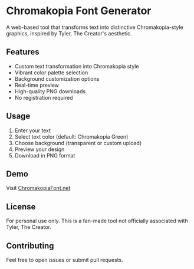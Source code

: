 # Chromakopia Font Generator

A web-based tool that transforms text into distinctive Chromakopia-style graphics, inspired by Tyler, The Creator's aesthetic.

## Features

- Custom text transformation into Chromakopia style
- Vibrant color palette selection
- Background customization options
- Real-time preview
- High-quality PNG downloads
- No registration required

## Usage

1. Enter your text
2. Select text color (default: Chromakopia Green)
3. Choose background (transparent or custom upload)
4. Preview your design
5. Download in PNG format

## Demo

Visit [ChromakopiaFont.net](https://chromakopiafont.net)

## License

For personal use only. This is a fan-made tool not officially associated with Tyler, The Creator.

## Contributing

Feel free to open issues or submit pull requests.
